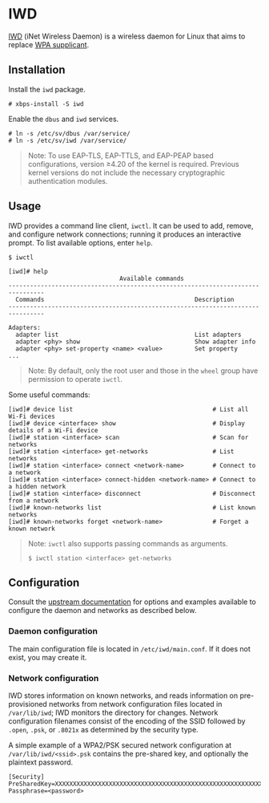 # IWD

[IWD](https://iwd.wiki.kernel.org/) (iNet Wireless Daemon) is a wireless daemon
for Linux that aims to replace [WPA supplicant](./wpa_supplicant.md).

## Installation

Install the `iwd` package.

```
# xbps-install -S iwd
```

Enable the `dbus` and `iwd` services.

```
# ln -s /etc/sv/dbus /var/service/
# ln -s /etc/sv/iwd /var/service/
```

> Note: To use EAP-TLS, EAP-TTLS, and EAP-PEAP based configurations, version
> ≥4.20 of the kernel is required. Previous kernel versions do not include the
> necessary cryptographic authentication modules.

## Usage

IWD provides a command line client, `iwctl`. It can be used to add, remove, and
configure network connections; running it produces an interactive prompt. To
list available options, enter `help`.

```
$ iwctl

[iwd]# help
                               Available commands
--------------------------------------------------------------------------------
  Commands                                          Description
--------------------------------------------------------------------------------

Adapters:
  adapter list                                      List adapters
  adapter <phy> show                                Show adapter info
  adapter <phy> set-property <name> <value>         Set property
...
```

> Note: By default, only the root user and those in the `wheel` group have
> permission to operate `iwctl`.

Some useful commands:

```
[iwd]# device list                                       # List all Wi-Fi devices
[iwd]# device <interface> show                           # Display details of a Wi-Fi device 
[iwd]# station <interface> scan                          # Scan for networks
[iwd]# station <interface> get-networks                  # List networks
[iwd]# station <interface> connect <network-name>        # Connect to a network
[iwd]# station <interface> connect-hidden <network-name> # Connect to a hidden network
[iwd]# station <interface> disconnect                    # Disconnect from a network
[iwd]# known-networks list                               # List known networks
[iwd]# known-networks forget <network-name>              # Forget a known network
```

> Note: `iwctl` also supports passing commands as arguments.
> 
> ```
> $ iwctl station <interface> get-networks
> ```

## Configuration

Consult the [upstream
documentation](https://iwd.wiki.kernel.org/networkconfigurationsettings) for
options and examples available to configure the daemon and networks as described
below.

### Daemon configuration

The main configuration file is located in `/etc/iwd/main.conf`. If it does not
exist, you may create it.

### Network configuration

IWD stores information on known networks, and reads information on
pre-provisioned networks from network configuration files located in
`/var/lib/iwd`; IWD monitors the directory for changes. Network configuration
filenames consist of the encoding of the SSID followed by `.open`, `.psk`, or
`.8021x` as determined by the security type.

A simple example of a WPA2/PSK secured network configuration at
`/var/lib/iwd/<ssid>.psk` contains the pre-shared key, and optionally the
plaintext password.

```
[Security]
PreSharedKey=XXXXXXXXXXXXXXXXXXXXXXXXXXXXXXXXXXXXXXXXXXXXXXXXXXXXXXXXXXXXXXXX
Passphrase=<password>
```
